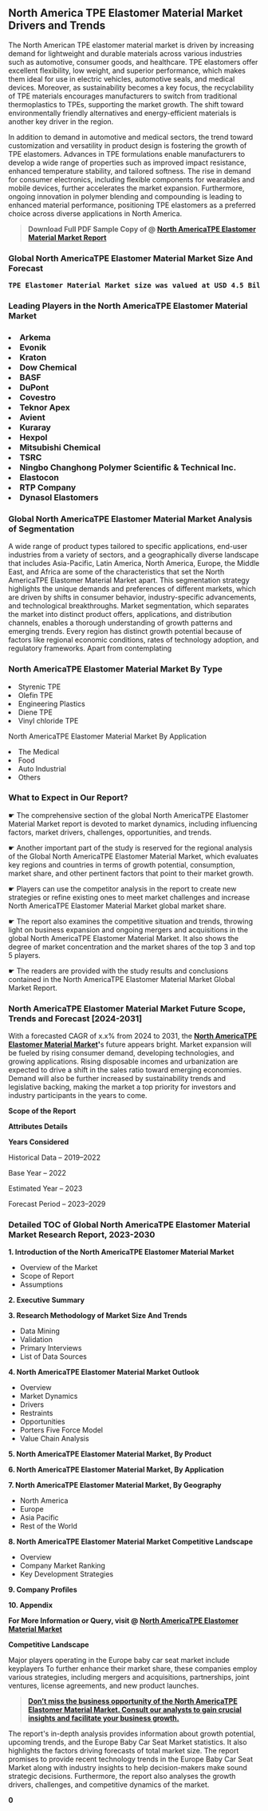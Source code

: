 <p> <h2>North America TPE Elastomer Material Market Drivers and Trends</h2><p>The North American TPE elastomer material market is driven by increasing demand for lightweight and durable materials across various industries such as automotive, consumer goods, and healthcare. TPE elastomers offer excellent flexibility, low weight, and superior performance, which makes them ideal for use in electric vehicles, automotive seals, and medical devices. Moreover, as sustainability becomes a key focus, the recyclability of TPE materials encourages manufacturers to switch from traditional thermoplastics to TPEs, supporting the market growth. The shift toward environmentally friendly alternatives and energy-efficient materials is another key driver in the region.</p><p>In addition to demand in automotive and medical sectors, the trend toward customization and versatility in product design is fostering the growth of TPE elastomers. Advances in TPE formulations enable manufacturers to develop a wide range of properties such as improved impact resistance, enhanced temperature stability, and tailored softness. The rise in demand for consumer electronics, including flexible components for wearables and mobile devices, further accelerates the market expansion. Furthermore, ongoing innovation in polymer blending and compounding is leading to enhanced material performance, positioning TPE elastomers as a preferred choice across diverse applications in North America.</p></p><blockquote id="" class=""><strong>Download Full PDF Sample Copy of @&nbsp;<a href="https://www.verifiedmarketreports.com/download-sample/?rid=253520&utm_source=GitHub-Jan&utm_medium=291" target="_blank">North AmericaTPE Elastomer Material Market Report</a>&nbsp;&nbsp;</strong></blockquote><h3 id="" class=""><strong>Global&nbsp;North AmericaTPE Elastomer Material Market Size And Forecast</strong></h3><pre class="reader-text-block__code-block"><strong>TPE Elastomer Material Market size was valued at USD 4.5 Billion in 2022 and is projected to reach USD 7.2 Billion by 2030, growing at a CAGR of 7.4% from 2024 to 2030.</strong></pre><h3 id="" class="">Leading Players in the&nbsp;North AmericaTPE Elastomer Material Market</h3><h3 class=""></Li><Li>Arkema</Li><Li> Evonik</Li><Li> Kraton</Li><Li> Dow Chemical</Li><Li> BASF</Li><Li> DuPont</Li><Li> Covestro</Li><Li> Teknor Apex</Li><Li> Avient</Li><Li> Kuraray</Li><Li> Hexpol</Li><Li> Mitsubishi Chemical</Li><Li> TSRC</Li><Li> Ningbo Changhong Polymer Scientific & Technical Inc.</Li><Li> Elastocon</Li><Li> RTP Company</Li><Li> Dynasol Elastomers</h3><h3 id="" class="">Global&nbsp;North AmericaTPE Elastomer Material Market Analysis of Segmentation</h3><p id="" class="">A wide range of product types tailored to specific applications, end-user industries from a variety of sectors, and a geographically diverse landscape that includes Asia-Pacific, Latin America, North America, Europe, the Middle East, and Africa are some of the characteristics that set the North AmericaTPE Elastomer Material Market apart. This segmentation strategy highlights the unique demands and preferences of different markets, which are driven by shifts in consumer behavior, industry-specific advancements, and technological breakthroughs. Market segmentation, which separates the market into distinct product offers, applications, and distribution channels, enables a thorough understanding of growth patterns and emerging trends. Every region has distinct growth potential because of factors like regional economic conditions, rates of technology adoption, and regulatory frameworks. Apart from contemplating</p><h3 id="" class="">North AmericaTPE Elastomer Material Market&nbsp;By Type</h3><p></Li><Li>Styrenic TPE</Li><Li> Olefin TPE</Li><Li> Engineering Plastics</Li><Li> Diene TPE</Li><Li> Vinyl chloride TPE</p><div class="" data-test-id=""><p>North AmericaTPE Elastomer Material Market&nbsp;By Application</p></div><p class=""></Li><Li>The Medical</Li><Li> Food</Li><Li> Auto Industrial</Li><Li> Others</p><div class="" data-test-id=""><h3><span class="">What to Expect in Our Report?</span></h3></div><div class="" data-test-id=""><p><span class="">☛ The comprehensive section of the global North AmericaTPE Elastomer Material Market report is devoted to market dynamics, including influencing factors, market drivers, challenges, opportunities, and trends.</span></p></div><div class="" data-test-id=""><p><span class="">☛ Another important part of the study is reserved for the regional analysis of the Global North AmericaTPE Elastomer Material Market, which evaluates key regions and countries in terms of growth potential, consumption, market share, and other pertinent factors that point to their market growth.</span></p></div><div class="" data-test-id=""><p><span class="">☛ Players can use the competitor analysis in the report to create new strategies or refine existing ones to meet market challenges and increase North AmericaTPE Elastomer Material Market global market share.</span></p></div><div class="" data-test-id=""><p><span class="">☛ The report also examines the competitive situation and trends, throwing light on business expansion and ongoing mergers and acquisitions in the global North AmericaTPE Elastomer Material Market. It also shows the degree of market concentration and the market shares of the top 3 and top 5 players.</span></p></div><div class="" data-test-id=""><p><span class="">☛ The readers are provided with the study results and conclusions contained in the North AmericaTPE Elastomer Material Market Global Market Report.</span></p></div><div class="" data-test-id=""><h3><span class="">North AmericaTPE Elastomer Material Market Future Scope, Trends and Forecast [2024-2031]</span></h3></div><div class="" data-test-id=""><p><span class="">With a forecasted CAGR of x.x% from 2024 to 2031, the <strong><a href="https://www.verifiedmarketreports.com/download-sample/?rid=253520&utm_source=GitHub-Jan&utm_medium=291" target="_blank">North AmericaTPE Elastomer Material Market</a>'</strong>s future appears bright. Market expansion will be fueled by rising consumer demand, developing technologies, and growing applications. Rising disposable incomes and urbanization are expected to drive a shift in the sales ratio toward emerging economies. Demand will also be further increased by sustainability trends and legislative backing, making the market a top priority for investors and industry participants in the years to come.</span></p><p id="ember66" class="ember-view reader-text-block__paragraph"><strong>Scope of the Report</strong></p><p id="ember67" class="ember-view reader-text-block__paragraph"><strong>Attributes Details</strong></p><p id="ember68" class="ember-view reader-text-block__paragraph"><strong>Years Considered</strong></p><p id="ember69" class="ember-view reader-text-block__paragraph">Historical Data &ndash; 2019&ndash;2022</p><p id="ember70" class="ember-view reader-text-block__paragraph">Base Year &ndash; 2022</p><p id="ember71" class="ember-view reader-text-block__paragraph">Estimated Year &ndash; 2023</p><p id="ember72" class="ember-view reader-text-block__paragraph">Forecast Period &ndash; 2023&ndash;2029</p></div><h3 id="" class="">Detailed TOC of Global North AmericaTPE Elastomer Material Market Research Report, 2023-2030</h3><p id="" class=""><strong>1. Introduction of the North AmericaTPE Elastomer Material Market</strong></p><ul><li>Overview of the Market</li><li>Scope of Report</li><li>Assumptions</li></ul><p id="" class=""><strong>2. Executive Summary</strong></p><p id="" class=""><strong>3. Research Methodology of Market Size And Trends</strong></p><ul><li>Data Mining</li><li>Validation</li><li>Primary Interviews</li><li>List of Data Sources</li></ul><p id="" class=""><strong>4. North AmericaTPE Elastomer Material Market Outlook</strong></p><ul><li>Overview</li><li>Market Dynamics</li><li>Drivers</li><li>Restraints</li><li>Opportunities</li><li>Porters Five Force Model</li><li>Value Chain Analysis</li></ul><p id="" class=""><strong>5. North AmericaTPE Elastomer Material Market, By Product</strong></p><p id="" class=""><strong>6. North AmericaTPE Elastomer Material Market, By Application</strong></p><p id="" class=""><strong>7. North AmericaTPE Elastomer Material Market, By Geography</strong></p><ul><li>North America</li><li>Europe</li><li>Asia Pacific</li><li>Rest of the World</li></ul><p id="" class=""><strong>8. North AmericaTPE Elastomer Material Market Competitive Landscape</strong></p><ul><li>Overview</li><li>Company Market Ranking</li><li>Key Development Strategies</li></ul><p id="" class=""><strong>9. Company Profiles</strong></p><p id="" class=""><strong>10. Appendix</strong></p><p><strong>For More Information or Query, visit&nbsp;@ <a href="https://www.verifiedmarketreports.com/product/tpe-elastomer-material-market/" target="_blank">North AmericaTPE Elastomer Material Market</a></strong></p><p id="ember61" class="ember-view reader-text-block__paragraph"><strong>Competitive Landscape</strong></p><p id="ember62" class="ember-view reader-text-block__paragraph">Major players operating in the Europe baby car seat market include keyplayers To further enhance their market share, these companies employ various strategies, including mergers and acquisitions, partnerships, joint ventures, license agreements, and new product launches.</p><blockquote id="ember63" class="ember-view reader-text-block__blockquote"><strong><a href="https://www.verifiedmarketreports.com/download-sample/?rid=253520&utm_source=GitHub-Jan&utm_medium=291" target="_blank">Don&rsquo;t miss the business opportunity of the North AmericaTPE Elastomer Material Market. Consult our analysts to gain crucial insights and facilitate your business growth.</a></strong></blockquote><p id="ember64" class="ember-view reader-text-block__paragraph">The report's in-depth analysis provides information about growth potential, upcoming trends, and the Europe Baby Car Seat Market statistics. It also highlights the factors driving forecasts of total market size. The report promises to provide recent technology trends in the Europe Baby Car Seat Market along with industry insights to help decision-makers make sound strategic decisions. Furthermore, the report also analyses the growth drivers, challenges, and competitive dynamics of the market.</p><p class="ember-view reader-text-block__paragraph"><strong>0</strong></p>
